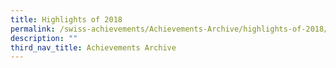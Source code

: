 ```yaml
---
title: Highlights of 2018
permalink: /swiss-achievements/Achievements-Archive/highlights-of-2018/
description: ""
third_nav_title: Achievements Archive
---
```

